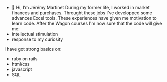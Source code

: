 - 👋 Hi, I’m Jérémy Martinet
 During my former life, I worked in market finances and purchases. Throught these jobs I've developped some advances Excel tools.
 These experiences have given me motivation to learn code. 
 After the Wagon courses I'm now sure that the code will give me:
 - intellectual stimulation
 - response to my curiosity

I have got strong basics on: 
- ruby on rails
- html/css
- javascript
- SQL


